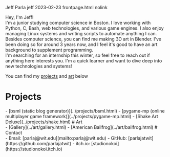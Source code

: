 Jeff Parla
jeff
2023-02-23
frontpage.html
nolink

Hey, I'm Jeff!  
I'm a junior studying computer science in Boston. I love working with Python, C, Bash, web technologies, and various game engines. I also enjoy managing Linux systems and writing scripts to automate anything I can.   
Besides computer science, you can find me making 3D art in Blender. I've been doing so for around 3 years now, and I feel it's good to have an art background to supplement programming.   
I'm searching for an internship this winter, so feel free to reach out if anything here interests you. I'm a quick learner and want to dive deep into new technologies and systems!  

You can find my [projects](../projects/index.html) and [art](../art/gallery.html) below  

# Projects
<div id="projects"></div>
- [bsml (static blog generator)](../projects/bsml.html)
- [pygame-mp (online multiplayer game framework)](../projects/pygame-mp.html)
- [Shake Art Deluxe](../projects/shake.html)
# Art
<div id="art"></div>
- [Gallery](../art/gallery.html)
- [American Ballfrog](../art/ballfrog.html)
# Contact
<div id="contact"></div>
- Email: [parlaj@wit.edu](mailto:parlaj@wit.edu)
- GitHub: [parlajatwit](https://github.com/parlajatwit)
- itch.io: [studionokoi](https://studionokoi.itch.io)
